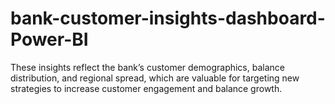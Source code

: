 # bank-customer-insights-dashboard-Power-BI
These insights reflect the bank’s customer demographics, balance distribution, and regional spread, which are valuable for targeting new strategies to increase customer engagement and balance growth.
